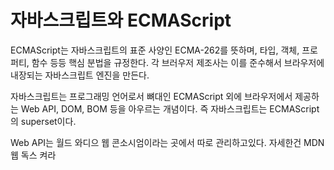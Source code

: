 # 자바스크립트와 ECMAScript

ECMAScript는 자바스크립트의 표준 사양인 ECMA-262를 뜻하며, 타입, 객체, 프로퍼티, 함수 등등 핵심 분법을 규정한다. 각 브러우저 제조사는 이를 준수해서 브라우저에 내장되는 자바스크립트 엔진을 만든다.

자바스크립트는 프로그래밍 언어로서 뼈대인 ECMAScript 외에 브라우저에서 제공하는 Web API, DOM, BOM 등을 아우르는 개념이다. 즉 자바스크립트는 ECMAScript 의 superset이다.

Web API는 월드 와디으 웹 콘소시엄이라는 곳에서 따로 관리하고있다. 자세한건 MDN 웹 독스 켜라
